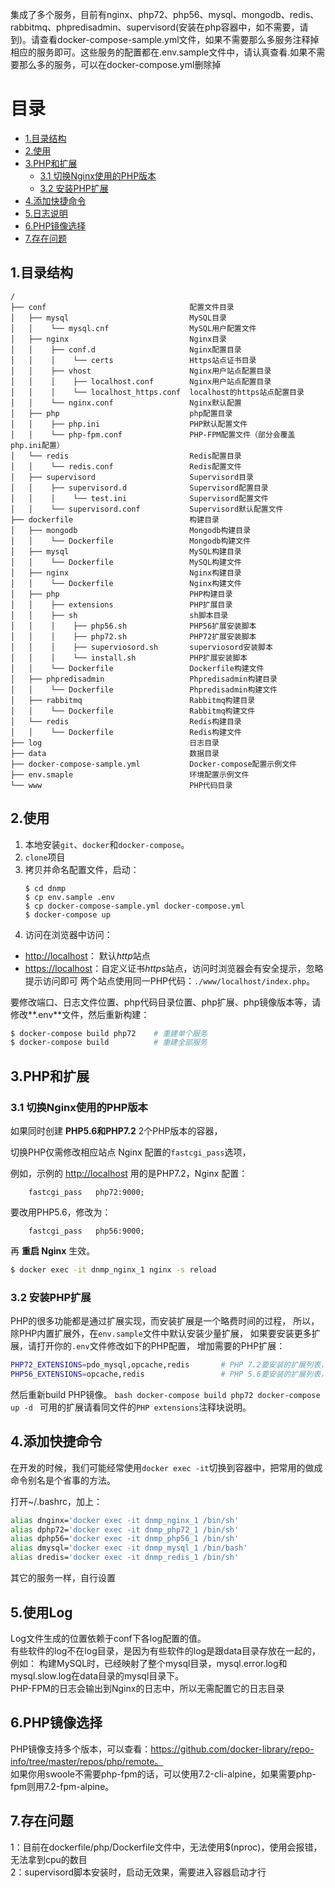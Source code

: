 集成了多个服务，目前有nginx、php72、php56、mysql、mongodb、redis、rabbitmq、phpredisadmin、supervisord(安装在php容器中，如不需要，请到)。请查看docker-compose-sample.yml文件，如果不需要那么多服务注释掉相应的服务即可。这些服务的配置都在.env.sample文件中，请认真查看.如果不需要那么多的服务，可以在docker-compose.yml删除掉

# 目录
- [1.目录结构](#1目录结构)
- [2.使用](#2使用)
- [3.PHP和扩展](#3PHP和扩展)
    - [3.1 切换Nginx使用的PHP版本](#31-切换Nginx使用的PHP版本)
    - [3.2 安装PHP扩展](#32-安装PHP扩展)
- [4.添加快捷命令](#4添加快捷命令)
- [5.日志说明](#5日志说明)
- [6.PHP镜像选择](#6PHP镜像选择)
- [7.存在问题](#7存在问题)

## 1.目录结构

```
/
├── conf                                配置文件目录
│   ├── mysql                           MySQL目录
│   │    └── mysql.cnf                  MySQL用户配置文件
│   ├── nginx                           Nginx目录
│   │    ├── conf.d                     Nginx配置目录
│   │    │    └── certs                 Https站点证书目录
│   │    ├── vhost                      Nginx用户站点配置目录
│   │    │    ├── localhost.conf        Nginx用户站点配置目录
│   │    │    └── localhost_https.conf  localhost的https站点配置目录
│   │    └── nginx.conf                 Nginx默认配置
│   ├── php                             php配置目录
│   │    ├── php.ini                    PHP默认配置文件
│   │    └── php-fpm.conf               PHP-FPM配置文件（部分会覆盖php.ini配置）
│   └── redis                           Redis配置目录
│   │    └── redis.conf                 Redis配置文件
│   ├── supervisord                     Supervisord目录
│   │    ├── supervisord.d              Supervisord配置目录
│   │    │    └── test.ini              Supervisord配置文件
│   │    └── supervisord.conf           Supervisord默认配置文件
├── dockerfile                          构建目录
│   ├── mongodb                         Mongodb构建目录
│   │    └── Dockerfile                 Mongodb构建文件
│   ├── mysql                           MySQL构建目录
│   │    └── Dockerfile                 MySQL构建文件
│   ├── nginx                           Nginx构建目录
│   │    └── Dockerfile                 Nginx构建文件
│   ├── php                             PHP构建目录
│   │    ├── extensions                 PHP扩展目录
│   │    ├── sh                         sh脚本目录
│   │    │    ├── php56.sh              PHP56扩展安装脚本
│   │    │    ├── php72.sh              PHP72扩展安装脚本
│   │    │    ├── superviosord.sh       superviosord安装脚本
│   │    │    └── install.sh            PHP扩展安装脚本
│   │    └── Dockerfile                 Dockerfile构建文件
│   ├── phpredisadmin                   Phpredisadmin构建目录
│   │    └── Dockerfile                 Phpredisadmin构建文件
│   ├── rabbitmq                        Rabbitmq构建目录
│   │    └── Dockerfile                 Rabbitmq构建文件
│   └── redis                           Redis构建目录
│   │    └── Dockerfile                 Redis构建文件
├── log                                 日志目录
├── data                                数据目录
├── docker-compose-sample.yml           Docker-compose配置示例文件
├── env.smaple                          环境配置示例文件
└── www                                 PHP代码目录
```

## 2.使用
1. 本地安装`git`、`docker`和`docker-compose`。
2. `clone`项目
3. 拷贝并命名配置文件，启动：
    ```
    $ cd dnmp
    $ cp env.sample .env
    $ cp docker-compose-sample.yml docker-compose.yml
    $ docker-compose up
    ```
4. 访问在浏览器中访问：
 - [http://localhost](http://localhost)： 默认*http*站点
 - [https://localhost](https://localhost)：自定义证书*https*站点，访问时浏览器会有安全提示，忽略提示访问即可
两个站点使用同一PHP代码：`./www/localhost/index.php`。

要修改端口、日志文件位置、php代码目录位置、php扩展、php镜像版本等，请修改**.env**文件，然后重新构建：
```bash
$ docker-compose build php72    # 重建单个服务
$ docker-compose build          # 重建全部服务

```


## 3.PHP和扩展
### 3.1 切换Nginx使用的PHP版本
如果同时创建 **PHP5.6和PHP7.2** 2个PHP版本的容器，

切换PHP仅需修改相应站点 Nginx 配置的`fastcgi_pass`选项，

例如，示例的 [http://localhost](http://localhost) 用的是PHP7.2，Nginx 配置：
```
    fastcgi_pass   php72:9000;
```
要改用PHP5.6，修改为：
```
    fastcgi_pass   php56:9000;
```
再 **重启 Nginx** 生效。
```bash
$ docker exec -it dnmp_nginx_1 nginx -s reload
```
### 3.2 安装PHP扩展
PHP的很多功能都是通过扩展实现，而安装扩展是一个略费时间的过程，
所以，除PHP内置扩展外，在`env.sample`文件中默认安装少量扩展，
如果要安装更多扩展，请打开你的`.env`文件修改如下的PHP配置，
增加需要的PHP扩展：
```bash
PHP72_EXTENSIONS=pdo_mysql,opcache,redis       # PHP 7.2要安装的扩展列表，英文逗号隔开
PHP56_EXTENSIONS=opcache,redis                 # PHP 5.6要安装的扩展列表，英文逗号隔开
```
然后重新build PHP镜像。
    ```bash
    docker-compose build php72
    docker-compose up -d
    ```
可用的扩展请看同文件的`PHP extensions`注释块说明。

## 4.添加快捷命令
在开发的时候，我们可能经常使用`docker exec -it`切换到容器中，把常用的做成命令别名是个省事的方法。

打开~/.bashrc，加上：
```bash
alias dnginx='docker exec -it dnmp_nginx_1 /bin/sh'
alias dphp72='docker exec -it dnmp_php72_1 /bin/sh'
alias dphp56='docker exec -it dnmp_php56_1 /bin/sh'
alias dmysql='docker exec -it dnmp_mysql_1 /bin/bash'
alias dredis='docker exec -it dnmp_redis_1 /bin/sh'
```
其它的服务一样，自行设置

## 5.使用Log
Log文件生成的位置依赖于conf下各log配置的值。<br/>
有些软件的log不在log目录，是因为有些软件的log是跟data目录存放在一起的，例如：
构建MySQL时，已经映射了整个mysql目录，mysql.error.log和mysql.slow.log在data目录的mysql目录下。<br/>
PHP-FPM的日志会输出到Nginx的日志中，所以无需配置它的日志目录

## 6.PHP镜像选择
PHP镜像支持多个版本，可以查看：https://github.com/docker-library/repo-info/tree/master/repos/php/remote。<br/>
如果你用swoole不需要php-fpm的话，可以使用7.2-cli-alpine，如果需要php-fpm则用7.2-fpm-alpine。

## 7.存在问题
1：目前在dockerfile/php/Dockerfile文件中，无法使用$(nproc)，使用会报错，无法拿到cpu的数目<br/>
2：supervisord脚本安装时，启动无效果，需要进入容器启动才行


